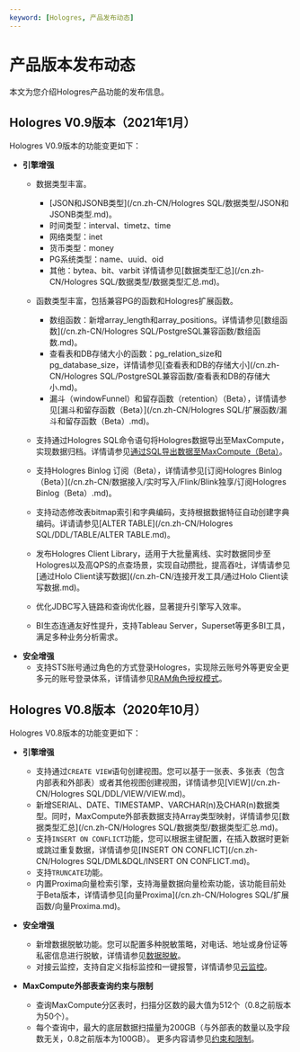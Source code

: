 ```yaml
---
keyword: [Hologres, 产品发布动态]
---
```


# 产品版本发布动态

本文为您介绍Hologres产品功能的发布信息。

## Hologres V0.9版本（2021年1月）

Hologres V0.9版本的功能变更如下：

-   **引擎增强**
    -   数据类型丰富。

        -   [JSON和JSONB类型](/cn.zh-CN/Hologres SQL/数据类型/JSON和JSONB类型.md)。
        -   时间类型：interval、timetz、time
        -   网络类型：inet
        -   货币类型：money
        -   PG系统类型：name、uuid、oid
        -   其他：bytea、bit、varbit
        详情请参见[数据类型汇总](/cn.zh-CN/Hologres SQL/数据类型/数据类型汇总.md)。

    -   函数类型丰富，包括兼容PG的函数和Hologres扩展函数。
        -   数组函数：新增array\_length和array\_positions。详情请参见[数组函数](/cn.zh-CN/Hologres SQL/PostgreSQL兼容函数/数组函数.md)。
        -   查看表和DB存储大小的函数：pg\_relation\_size和pg\_database\_size，详情请参见[查看表和DB的存储大小](/cn.zh-CN/Hologres SQL/PostgreSQL兼容函数/查看表和DB的存储大小.md)。
        -   漏斗（windowFunnel）和留存函数（retention）（Beta），详情请参见[漏斗和留存函数（Beta）](/cn.zh-CN/Hologres SQL/扩展函数/漏斗和留存函数（Beta）.md)。
    -   支持通过Hologres SQL命令语句将Hologres数据导出至MaxCompute，实现数据归档。详情请参见[通过SQL导出数据至MaxCompute（Beta）](/cn.zh-CN/数据接入/离线同步/MaxCompute/通过SQL导出数据至MaxCompute（Beta）.md)。
    -   支持Hologres Binlog 订阅（Beta），详情请参见[订阅Hologres Binlog（Beta）](/cn.zh-CN/数据接入/实时写入/Flink/Blink独享/订阅Hologres Binlog（Beta）.md)。
    -   支持动态修改表bitmap索引和字典编码，支持根据数据特征自动创建字典编码。详请请参见[ALTER TABLE](/cn.zh-CN/Hologres SQL/DDL/TABLE/ALTER TABLE.md)。
    -   发布Hologres Client Library，适用于大批量离线、实时数据同步至Hologres以及高QPS的点查场景，实现自动攒批，提高吞吐，详情请参见[通过Holo Client读写数据](/cn.zh-CN/连接开发工具/通过Holo Client读写数据.md)。
    -   优化JDBC写入链路和查询优化器，显著提升引擎写入效率。
    -   BI生态连通友好性提升，支持Tableau Server，Superset等更多BI工具，满足多种业务分析需求。
-   **安全增强**
    -   支持STS账号通过角色的方式登录Hologres，实现除云账号外等更安全更多元的账号登录体系，详情请参见[RAM角色授权模式](/cn.zh-CN/账号与权限管理/RAM角色授权模式.md)。

## Hologres V0.8版本（2020年10月）

Hologres V0.8版本的功能变更如下：

-   **引擎增强**
    -   支持通过`CREATE VIEW`语句创建视图。您可以基于一张表、多张表（包含内部表和外部表）或者其他视图创建视图，详情请参见[VIEW](/cn.zh-CN/Hologres SQL/DDL/VIEW/VIEW.md)。
    -   新增SERIAL、DATE、TIMESTAMP、VARCHAR\(n\)及CHAR\(n\)数据类型。同时，MaxCompute外部表数据支持Array类型映射，详情请参见[数据类型汇总](/cn.zh-CN/Hologres SQL/数据类型/数据类型汇总.md)。
    -   支持`INSERT ON CONFLICT`功能，您可以根据主键配置，在插入数据时更新或跳过重复数据，详情请参见[INSERT ON CONFLICT](/cn.zh-CN/Hologres SQL/DML&DQL/INSERT ON CONFLICT.md)。
    -   支持`TRUNCATE`功能。
    -   内置Proxima向量检索引擎，支持海量数据向量检索功能，该功能目前处于Beta版本，详情请参见[向量Proxima](/cn.zh-CN/Hologres SQL/扩展函数/向量Proxima.md)。
-   **安全增强**
    -   新增数据脱敏功能。您可以配置多种脱敏策略，对电话、地址或身份证等私密信息进行脱敏，详情请参见[数据脱敏](/cn.zh-CN/安全管理/数据脱敏.md)。
    -   对接云监控，支持自定义指标监控和一键报警，详情请参见[云监控](/cn.zh-CN/监控与告警/云监控.md)。
-   **MaxCompute外部表查询约束与限制**

    -   查询MaxCompute分区表时，扫描分区数的最大值为512个（0.8之前版本为50个）。
    -   每个查询中，最大的底层数据扫描量为200GB（与外部表的数量以及字段数无关，0.8之前版本为100GB）。
    更多内容请参见[约束和限制](/cn.zh-CN/常见问题/约束和限制.md)。


